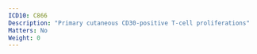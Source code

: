```yaml
---
ICD10: C866
Description: "Primary cutaneous CD30-positive T-cell proliferations"
Matters: No
Weight: 0
---
```


